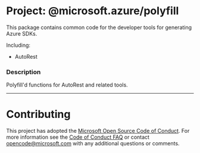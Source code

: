 # Project: @microsoft.azure/polyfill

This package contains common code for the developer tools for generating Azure SDKs.

Including:
- AutoRest

### Description
Polyfill'd functions for AutoRest and related tools.

----

# Contributing

This project has adopted the [Microsoft Open Source Code of Conduct](https://opensource.microsoft.com/codeofconduct/). For more information see the [Code of Conduct FAQ](https://opensource.microsoft.com/codeofconduct/faq/) or contact [opencode@microsoft.com](mailto:opencode@microsoft.com) with any additional questions or comments.

